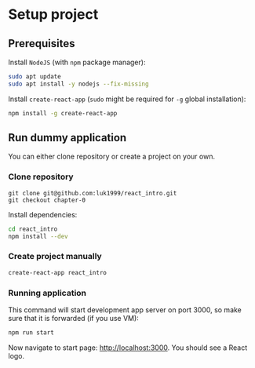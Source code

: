 # Setup project

## Prerequisites
Install `NodeJS` (with `npm` package manager):
```bash
sudo apt update
sudo apt install -y nodejs --fix-missing
```

Install `create-react-app` (`sudo` might be required for `-g` global installation):
```bash
npm install -g create-react-app
```

## Run dummy application

You can either clone repository or create a project on your own.

### Clone repository
```
git clone git@github.com:luk1999/react_intro.git
git checkout chapter-0
```

Install dependencies:
```bash
cd react_intro
npm install --dev
```

### Create project manually
```bash
create-react-app react_intro
```

### Running application

This command will start development app server on port 3000, so make sure that it is forwarded (if you use VM):
```bash
npm run start
```

Now navigate to start page: [http://localhost:3000](http://localhost:3000). You should see a React logo.
